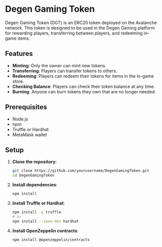 # Degen Gaming Token

Degen Gaming Token (DGT) is an ERC20 token deployed on the Avalanche network. This token is designed to be used in the Degen Gaming platform for rewarding players, transferring between players, and redeeming in-game items.

## Features

- **Minting**: Only the owner can mint new tokens.
- **Transferring**: Players can transfer tokens to others.
- **Redeeming**: Players can redeem their tokens for items in the in-game store.
- **Checking Balance**: Players can check their token balance at any time.
- **Burning**: Anyone can burn tokens they own that are no longer needed.

## Prerequisites

- Node.js
- npm
- Truffle or Hardhat
- MetaMask wallet

## Setup

1. **Clone the repository**:
    ```bash
    git clone https://github.com/yourusername/DegenGamingToken.git
    cd DegenGamingToken
    ```

2. **Install dependencies**:
    ```bash
    npm install
    ```

3. **Install Truffle or Hardhat**:
    ```bash
    npm install -g truffle
    # or
    npm install --save-dev hardhat
    ```

4. **Install OpenZeppelin contracts**:
    ```bash
    npm install @openzeppelin/contracts
    ```
